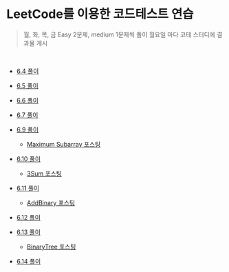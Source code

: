 # LeetCode를 이용한 코드테스트 연습

> 월, 화, 목, 금 Easy 2문제, medium 1문제씩 풀이
> 월요일 마다 코테 스터디에 결과물 게시

<br/>

- [6.4 풀이](https://github.com/in-woong/JS-CodeTest/tree/main/leetcode/6.4)

- [6.5 풀이](https://github.com/in-woong/JS-CodeTest/tree/main/leetcode/6.5)

- [6.6 풀이](https://github.com/in-woong/JS-CodeTest/tree/main/leetcode/6.6)

- [6.7 풀이](https://github.com/in-woong/JS-CodeTest/tree/main/leetcode/6.7)

- [6.9 풀이](https://github.com/in-woong/JS-CodeTest/tree/main/leetcode/6.9)

  - [Maximum Subarray 포스팅](https://velog.io/@inwoong100/leetcode53.-Maximum-Subarray)

- [6.10 풀이](https://github.com/in-woong/JS-CodeTest/tree/main/leetcode/6.10)

  - [3Sum 포스팅](https://velog.io/@inwoong100/leetcode15.3Sum)

- [6.11 풀이](https://github.com/in-woong/JS-CodeTest/tree/main/leetcode/6.11)

  - [AddBinary 포스팅](https://velog.io/@inwoong100/leetcode67.Add-Binary)

- [6.12 풀이](https://github.com/in-woong/JS-CodeTest/tree/main/leetcode/6.12)

- [6.13 풀이](https://github.com/in-woong/JS-CodeTest/tree/main/leetcode/6.13)

  - [BinaryTree 포스팅]()

- [6.14 풀이](https://github.com/in-woong/JS-CodeTest/tree/main/leetcode/6.14)
